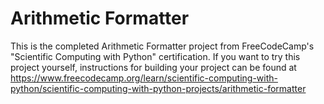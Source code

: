 # Arithmetic Formatter

This is the completed Arithmetic Formatter project from FreeCodeCamp's "Scientific Computing with Python" certification. If you want to try this project yourself, instructions for building your project can be found at https://www.freecodecamp.org/learn/scientific-computing-with-python/scientific-computing-with-python-projects/arithmetic-formatter
